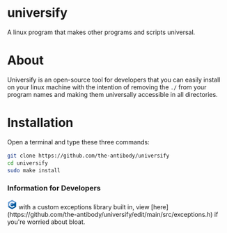 # universify
A linux program that makes other programs and scripts universal.

# About
 Universify is an open-source tool for developers that you can easily install on your linux machine with the intention of removing the `./` from your program names and making them universally accessible in all directories.
 
 # Installation
 Open a terminal and type these three commands:
 ```sh
 git clone https://github.com/the-antibody/universify
 cd universify
 sudo make install
 ```
 
 ### Information for Developers
 
 <img width="22px" height="22px" src="https://raw.githubusercontent.com/devicons/devicon/1119b9f84c0290e0f0b38982099a2bd027a48bf1/icons/c/c-original.svg">
 with a custom exceptions library built in, view [here](https://github.com/the-antibody/universify/edit/main/src/exceptions.h) if you're worried about bloat.
